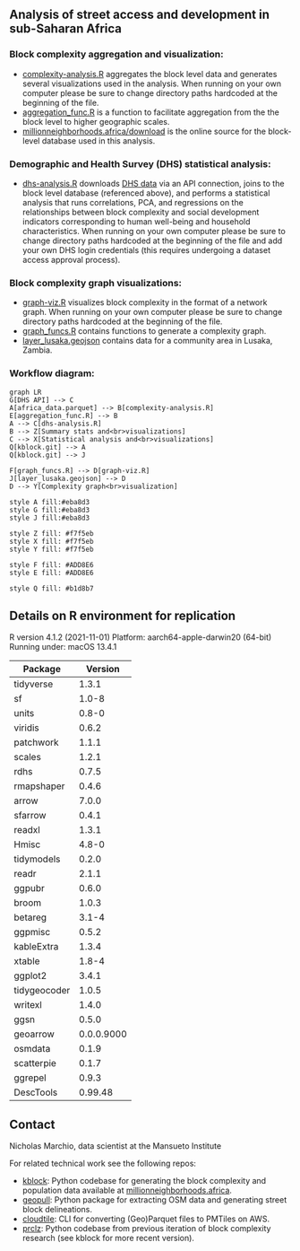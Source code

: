 
## Analysis of street access and development in sub-Saharan Africa


### Block complexity aggregation and visualization:

* [complexity-analysis.R](https://github.com/mansueto-institute/kblock-analysis/blob/main/complexity-analysis.R) aggregates the block level data and generates several visualizations used in the analysis. When running on your own computer please be sure to change directory paths hardcoded at the beginning of the file.
* [aggregation_func.R](https://github.com/mansueto-institute/kblock-analysis/blob/main/aggregation_func.R) is a function to facilitate aggregation from the the block level to higher geographic scales.
* [millionneighborhoods.africa/download](https://www.millionneighborhoods.africa/download) is the online source for the block-level database used in this analysis.

### Demographic and Health Survey (DHS) statistical analysis:

* [dhs-analysis.R](https://github.com/mansueto-institute/kblock-analysis/blob/main/dhs-analysis.R) downloads [DHS data](https://dhsprogram.com/) via an API connection, joins to the block level database (referenced above), and performs a statistical analysis that runs correlations, PCA, and regressions on the relationships between block complexity and social development indicators corresponding to human well-being and household characteristics. When running on your own computer please be sure to change directory paths hardcoded at the beginning of the file and add your own DHS login credentials (this requires undergoing a dataset access approval process).

### Block complexity graph visualizations:

* [graph-viz.R](https://github.com/mansueto-institute/kblock-analysis/blob/main/graph-viz.R) visualizes block complexity in the format of a network graph.  When running on your own computer please be sure to change directory paths hardcoded at the beginning of the file.
* [graph_funcs.R](https://github.com/mansueto-institute/kblock-analysis/blob/main/graph_funcs.R) contains functions to generate a complexity graph.
* [layer_lusaka.geojson](https://github.com/mansueto-institute/kblock-analysis/blob/main/data/layer_lusaka.geojson) contains data for a community area in Lusaka, Zambia. 

### Workflow diagram:
```mermaid
graph LR
G[DHS API] --> C
A[africa_data.parquet] --> B[complexity-analysis.R]
E[aggregation_func.R] --> B
A --> C[dhs-analysis.R]
B --> Z[Summary stats and<br>visualizations]
C --> X[Statistical analysis and<br>visualizations]
Q[kblock.git] --> A
Q[kblock.git] --> J

F[graph_funcs.R] --> D[graph-viz.R]
J[layer_lusaka.geojson] --> D
D --> Y[Complexity graph<br>visualization]

style A fill:#eba8d3
style G fill:#eba8d3
style J fill:#eba8d3

style Z fill: #f7f5eb
style X fill: #f7f5eb
style Y fill: #f7f5eb

style F fill: #ADD8E6
style E fill: #ADD8E6

style Q fill: #b1d8b7
```

## Details on R environment for replication

R version 4.1.2 (2021-11-01)
Platform: aarch64-apple-darwin20 (64-bit)
Running under: macOS 13.4.1

| Package      | Version    |
|--------------|------------|
| tidyverse    | 1.3.1      |
| sf           | 1.0-8      |
| units        | 0.8-0      |
| viridis      | 0.6.2      |
| patchwork    | 1.1.1      |
| scales       | 1.2.1      |
| rdhs         | 0.7.5      |
| rmapshaper   | 0.4.6      |
| arrow        | 7.0.0      |
| sfarrow      | 0.4.1      |
| readxl       | 1.3.1      |
| Hmisc        | 4.8-0      |
| tidymodels   | 0.2.0      |
| readr        | 2.1.1      |
| ggpubr       | 0.6.0      |
| broom        | 1.0.3      |
| betareg      | 3.1-4      |
| ggpmisc      | 0.5.2      |
| kableExtra   | 1.3.4      |
| xtable       | 1.8-4      |
| ggplot2      | 3.4.1      |
| tidygeocoder | 1.0.5      |
| writexl      | 1.4.0      |
| ggsn         | 0.5.0      |
| geoarrow     | 0.0.0.9000 |
| osmdata      | 0.1.9      |
| scatterpie   | 0.1.7      |
| ggrepel      | 0.9.3      |
| DescTools    | 0.99.48    |

## Contact 
Nicholas Marchio, data scientist at the Mansueto Institute

For related technical work see the following repos:
* [kblock](https://github.com/mansueto-institute/kblock): Python codebase for generating the block complexity and population data available at [millionneighborhoods.africa](millionneighborhoods.africa).
* [geopull](https://github.com/mansueto-institute/geopull): Python package for extracting OSM data and generating street block delineations.
* [cloudtile](https://github.com/mansueto-institute/cloudtile): CLI for converting (Geo)Parquet files to PMTiles on AWS.
* [prclz](https://github.com/mansueto-institute/prclz): Python codebase from previous iteration of block complexity research (see kblock for more recent version).
